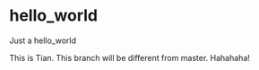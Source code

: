 # hello_world
Just a hello_world

This is Tian. This branch will be different from master. Hahahaha!
